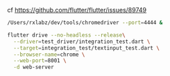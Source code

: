 cf https://github.com/flutter/flutter/issues/89749

```bash
/Users/rxlabz/dev/tools/chromedriver --port=4444 &

flutter drive --no-headless --release\
  --driver=test_driver/integration_test.dart \
  --target=integration_test/textinput_test.dart \
  --browser-name=chrome \
  --web-port=8001 \
  -d web-server
```
